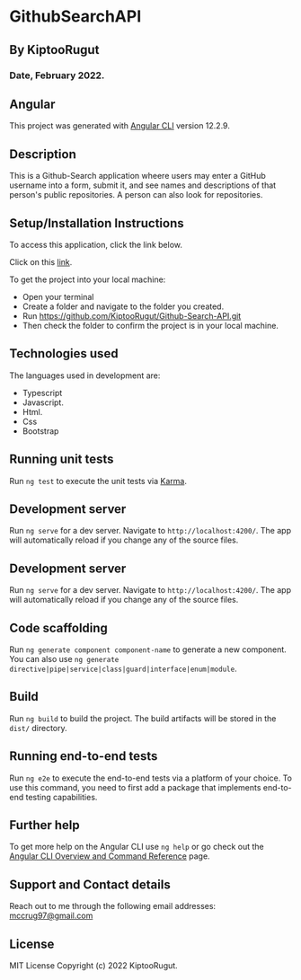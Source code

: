 # GithubSearchAPI
## By KiptooRugut
### Date, February 2022.

## Angular
This project was generated with [Angular CLI](https://github.com/angular/angular-cli) version 12.2.9.

## Description
This is a Github-Search application wheere users may enter a GitHub username into a form, submit it, and see names and descriptions of that person's public repositories. A person can also look for repositories.

## Setup/Installation Instructions
To access this application, click the link below.

Click on this [link](https://kiptoorugut.github.io/Github-Search-API/).

To get the project into your local machine:
* Open your terminal
* Create a folder and navigate to the folder you created.
* Run https://github.com/KiptooRugut/Github-Search-API.git
* Then check the folder to confirm the project is in your local machine.

## Technologies used
The languages used in development are:
* Typescript
* Javascript.
* Html.
* Css
* Bootstrap

## Running unit tests

Run `ng test` to execute the unit tests via [Karma](https://karma-runner.github.io).

## Development server

Run `ng serve` for a dev server. Navigate to `http://localhost:4200/`. The app will automatically reload if you change any of the source files.

## Development server

Run `ng serve` for a dev server. Navigate to `http://localhost:4200/`. The app will automatically reload if you change any of the source files.

## Code scaffolding

Run `ng generate component component-name` to generate a new component. You can also use `ng generate directive|pipe|service|class|guard|interface|enum|module`.

## Build

Run `ng build` to build the project. The build artifacts will be stored in the `dist/` directory.

## Running end-to-end tests

Run `ng e2e` to execute the end-to-end tests via a platform of your choice. To use this command, you need to first add a package that implements end-to-end testing capabilities.

## Further help

To get more help on the Angular CLI use `ng help` or go check out the [Angular CLI Overview and Command Reference](https://angular.io/cli) page.

## Support and Contact details
Reach out to me through the following email addresses:
mccrug97@gmail.com

## License
MIT License
Copyright (c) 2022 KiptooRugut.

